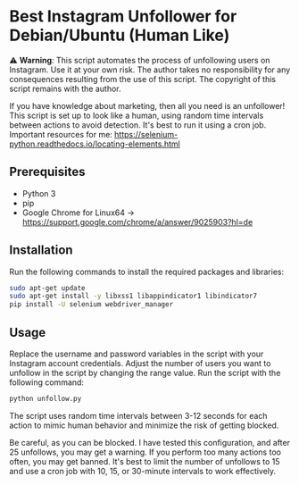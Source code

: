 # Best Instagram Unfollower for Debian/Ubuntu (Human Like)

⚠️ **Warning**: This script automates the process of unfollowing users on Instagram. Use it at your own risk. The author takes no responsibility for any consequences resulting from the use of this script. The copyright of this script remains with the author.

If you have knowledge about marketing, then all you need is an unfollower! This script is set up to look like a human, using random time intervals between actions to avoid detection. It's best to run it using a cron job. 
Important resources for me: https://selenium-python.readthedocs.io/locating-elements.html

## Prerequisites

- Python 3
- pip
- Google Chrome for Linux64 -> https://support.google.com/chrome/a/answer/9025903?hl=de

## Installation

Run the following commands to install the required packages and libraries:

```sh
sudo apt-get update
sudo apt-get install -y libxss1 libappindicator1 libindicator7
pip install -U selenium webdriver_manager
```
## Usage
Replace the username and password variables in the script with your Instagram account credentials. Adjust the number of users you want to unfollow in the script by changing the range value. Run the script with the following command:

```sh
python unfollow.py
```
The script uses random time intervals between 3-12 seconds for each action to mimic human behavior and minimize the risk of getting blocked.

Be careful, as you can be blocked. I have tested this configuration, and after 25 unfollows, you may get a warning. If you perform too many actions too often, you may get banned. It's best to limit the number of unfollows to 15 and use a cron job with 10, 15, or 30-minute intervals to work effectively.
